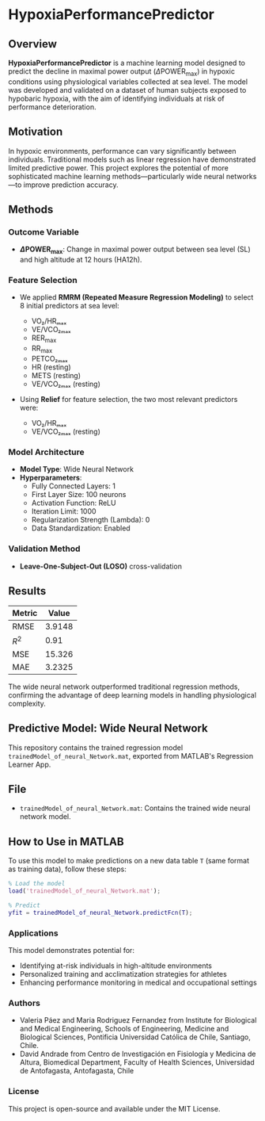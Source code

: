 # HypoxiaPerformancePredictor

## Overview

**HypoxiaPerformancePredictor** is a machine learning model designed to predict the decline in maximal power output ($\Delta \text{POWER}_{\text{max}}$) in hypoxic conditions using physiological variables collected at sea level. The model was developed and validated on a dataset of human subjects exposed to hypobaric hypoxia, with the aim of identifying individuals at risk of performance deterioration.

## Motivation
In hypoxic environments, performance can vary significantly between individuals. Traditional models such as linear regression have demonstrated limited predictive power. This project explores the potential of more sophisticated machine learning methods—particularly wide neural networks—to improve prediction accuracy.

## Methods

### Outcome Variable
- **$\Delta \text{POWER}_{\text{max}}$**: Change in maximal power output between sea level (SL) and high altitude at 12 hours (HA12h).

### Feature Selection
- We applied **RMRM (Repeated Measure Regression Modeling)** to select 8 initial predictors at sea level:
  - VO₂/HRₘₐₓ
  - VE/VCO₂ₘₐₓ
  - $\text{RER}_{\text{max}}$
  - $\text{RR}_{\text{max}}$
  - PETCO₂ₘₐₓ
  - HR (resting)
  - METS (resting)
  - VE/VCO₂ₘₐₓ (resting)

- Using **Relief** for feature selection, the two most relevant predictors were:
  - VO₂/HRₘₐₓ
  - VE/VCO₂ₘₐₓ (resting)

### Model Architecture
- **Model Type**: Wide Neural Network
- **Hyperparameters**:
  - Fully Connected Layers: 1
  - First Layer Size: 100 neurons
  - Activation Function: ReLU
  - Iteration Limit: 1000
  - Regularization Strength (Lambda): 0
  - Data Standardization: Enabled

### Validation Method
- **Leave-One-Subject-Out (LOSO)** cross-validation

## Results

| Metric | Value |
|--------|--------|
| RMSE   | 3.9148 |
| $R^2$  | 0.91   |
| MSE    | 15.326 |
| MAE    | 3.2325 |

The wide neural network outperformed traditional regression methods, confirming the advantage of deep learning models in handling physiological complexity.

## Predictive Model: Wide Neural Network
This repository contains the trained regression model `trainedModel_of_neural_Network.mat`, exported from MATLAB's Regression Learner App.

## File
- `trainedModel_of_neural_Network.mat`: Contains the trained wide neural network model.

##  How to Use in MATLAB
To use this model to make predictions on a new data table `T` (same format as training data), follow these steps:

```matlab
% Load the model
load('trainedModel_of_neural_Network.mat');

% Predict
yfit = trainedModel_of_neural_Network.predictFcn(T);

 ```
### Applications
This model demonstrates potential for:
- Identifying at-risk individuals in high-altitude environments
- Personalized training and acclimatization strategies for athletes
- Enhancing performance monitoring in medical and occupational settings

### Authors
- Valeria Páez and Maria Rodriguez Fernandez from Institute for Biological and Medical Engineering, Schools of Engineering, Medicine and Biological Sciences, Pontificia Universidad Católica de Chile, Santiago, Chile.
- David Andrade from Centro de Investigación en Fisiología y Medicina de Altura, Biomedical Department, Faculty of Health Sciences, Universidad de Antofagasta, Antofagasta, Chile

### License
This project is open-source and available under the MIT License.

